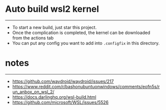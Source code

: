# Auto build wsl2 kernel
---
- To start a new build, just star this project.
- Once the complication is completed, the kernel can be downloaded from the actions tab
- You can put any config you want to add into `.configfix` in this directory.

# notes
---
- https://github.com/waydroid/waydroid/issues/217
- https://www.reddit.com/r/bashonubuntuonwindows/comments/eofn5s/run_anbox_on_wsl_2/
- https://docs.darlinghq.org/wsl-build.html
- https://github.com/microsoft/WSL/issues/5526
